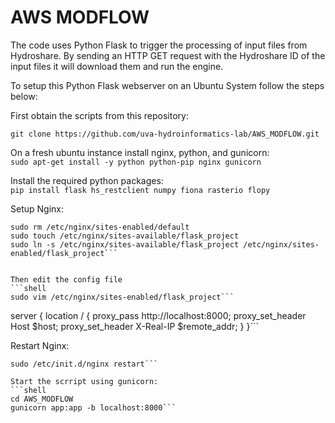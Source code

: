 # AWS MODFLOW

The code uses Python Flask to trigger the processing of input files from Hydroshare. By sending an HTTP GET request with the Hydroshare ID of the input files it will download them and run the engine.   

To setup this Python Flask webserver on an Ubuntu System follow the steps below:

First obtain the scripts from this repository:  

```git clone https://github.com/uva-hydroinformatics-lab/AWS_MODFLOW.git```    

On a fresh ubuntu instance install nginx, python, and gunicorn:  
```sudo apt-get install -y python python-pip nginx gunicorn``` 

Install the required python packages:  
```pip install flask hs_restclient numpy fiona rasterio flopy```  

Setup Nginx:  
```sudo /etc/init.d/nginx start
sudo rm /etc/nginx/sites-enabled/default
sudo touch /etc/nginx/sites-available/flask_project
sudo ln -s /etc/nginx/sites-available/flask_project /etc/nginx/sites-enabled/flask_project``` 


Then edit the config file
```shell
sudo vim /etc/nginx/sites-enabled/flask_project```  

```
server {
  location / {
      proxy_pass http://localhost:8000;
      proxy_set_header Host $host;
      proxy_set_header X-Real-IP $remote_addr;
  }
}```   

Restart Nginx:
```shell
sudo /etc/init.d/nginx restart```  

Start the scrript using gunicorn:
```shell
cd AWS_MODFLOW
gunicorn app:app -b localhost:8000```  
